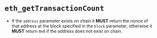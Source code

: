 # `eth_getTransactionCount`

* If the `address` parameter exists on chain it **MUST** return the nonce of that address at the block specified in the `block` parameter, otherwise it **MUST** return `0x0` if the address does not exist on chain.
